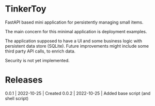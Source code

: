 # TinkerToy

FastAPI based mini application for persistently managing small items.

The main concern for this minimal application is deployment examples.

The application supposed to have a UI and some business logic with persistent data store (SQLite). Future improvements might include some third party API calls, to enrich data.

Security is not yet implemented.

# Releases

0.0.1 | 2022-10-25 | Created
0.0.2 | 2022-10-25 | Added base script (and shell script)

